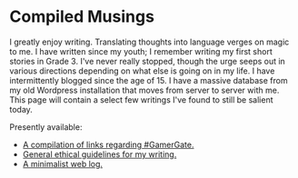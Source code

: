 # Compiled Musings

I greatly enjoy writing. Translating thoughts into language verges on magic to me. I have written since my youth; I remember writing my first short stories in Grade 3. I've never really stopped, though the urge seeps out in various directions depending on what else is going on in my life. I have intermittently blogged since the age of 15. I have a massive database from my old Wordpress installation that moves from server to server with me. This page will contain a select few writings I've found to still be salient today.

Presently available:

* [A compilation of links regarding #GamerGate.](gamergate)
* [General ethical guidelines for my writing.](ethics)
* [A minimalist web log.](weblog)





